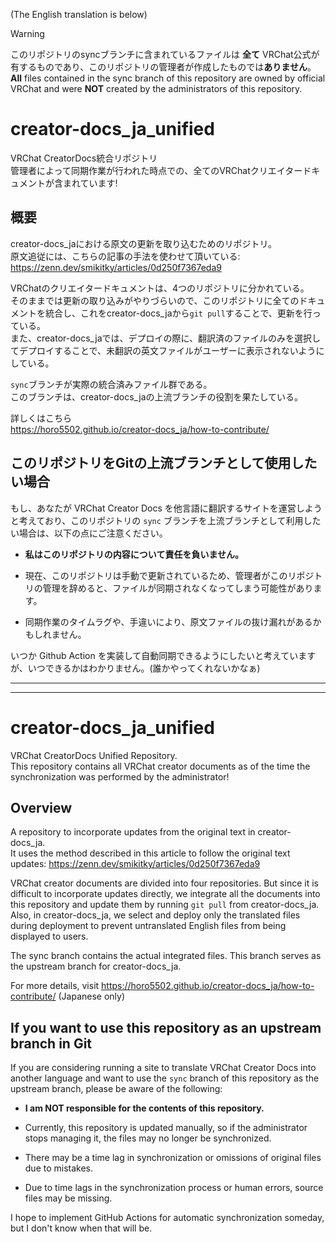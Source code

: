 (The English translation is below)

> [!WARNING]  
> このリポジトリのsyncブランチに含まれているファイルは **全て** VRChat公式が有するものであり、このリポジトリの管理者が作成したものでは**ありません**。  
> **All** files contained in the sync branch of this repository are owned by official VRChat and were **NOT** created by the administrators of this repository.

# creator-docs_ja_unified
VRChat CreatorDocs統合リポジトリ  
管理者によって同期作業が行われた時点での、全てのVRChatクリエイタードキュメントが含まれています!

## 概要
creator-docs_jaにおける原文の更新を取り込むためのリポジトリ。  
原文追従には、こちらの記事の手法を使わせて頂いている: https://zenn.dev/smikitky/articles/0d250f7367eda9

<!-- おおむね記事の通りに更新作業を行うが、creator-docs_jaでは未翻訳のファイルがまだたくさんあるので、Originフォルダー内の全てをcreator-docs_jaに`git merge`すると、英文のままのMarkdownファイルまでマージされてしまう。   -->
<!-- そのため`copy-target.yml`内に翻訳済みのファイルをパスとともに列挙し、powershellスクリプト(`main.ps1`)を用いてOriginフォルダーから翻訳済みYamlファイルのみをコピーしてプッシュする。 -->

VRChatのクリエイタードキュメントは、4つのリポジトリに分かれている。  
そのままでは更新の取り込みがやりづらいので、このリポジトリに全てのドキュメントを統合し、これをcreator-docs_jaから`git pull`することで、更新を行っている。  
また、creator-docs_jaでは、デプロイの際に、翻訳済のファイルのみを選択してデプロイすることで、未翻訳の英文ファイルがユーザーに表示されないようにしている。

`sync`ブランチが実際の統合済みファイル群である。  
このブランチは、creator-docs_jaの上流ブランチの役割を果たしている。

詳しくはこちら  
https://horo5502.github.io/creator-docs_ja/how-to-contribute/

## このリポジトリをGitの上流ブランチとして使用したい場合
もし、あなたが VRChat Creator Docs を他言語に翻訳するサイトを運営しようと考えており、このリポジトリの `sync` ブランチを上流ブランチとして利用したい場合は、以下の点にご注意ください。

- __私はこのリポジトリの内容について責任を負いません。__

- 現在、このリポジトリは手動で更新されているため、管理者がこのリポジトリの管理を辞めると、ファイルが同期されなくなってしまう可能性があります。

- 同期作業のタイムラグや、手違いにより、原文ファイルの抜け漏れがあるかもしれません。

いつか Github Action を実装して自動同期できるようにしたいと考えていますが、いつできるかはわかりません。(誰かやってくれないかなぁ)

---
---

# creator-docs_ja_unified
VRChat CreatorDocs Unified Repository.  
This repository contains all VRChat creator documents as of the time the synchronization was performed by the administrator!

## Overview
A repository to incorporate updates from the original text in creator-docs_ja.  
It uses the method described in this article to follow the original text updates: https://zenn.dev/smikitky/articles/0d250f7367eda9

<!-- The update work is generally carried out as described in the article, but since there are still many untranslated files in creator-docs_ja, merging everything from the Origin folder into creator-docs_ja with `git merge` will also merge Markdown files that remain in English. -->
<!-- Therefore, we list the translated files with their paths in `copy-target.yml`, and use a PowerShell script (`main.ps1`) to copy and push only the translated YAML files from the Origin folder. -->

VRChat creator documents are divided into four repositories.
But since it is difficult to incorporate updates directly, we integrate all the documents into this repository and update them by running `git pull` from creator-docs_ja.  
Also, in creator-docs_ja, we select and deploy only the translated files during deployment to prevent untranslated English files from being displayed to users.

The sync branch contains the actual integrated files.
This branch serves as the upstream branch for creator-docs_ja.

For more details, visit
https://horo5502.github.io/creator-docs_ja/how-to-contribute/
(Japanese only)

## If you want to use this repository as an upstream branch in Git
If you are considering running a site to translate VRChat Creator Docs into another language and want to use the `sync` branch of this repository as the upstream branch, please be aware of the following:

- __I am NOT responsible for the contents of this repository.__

- Currently, this repository is updated manually, so if the administrator stops managing it, the files may no longer be synchronized.

- There may be a time lag in synchronization or omissions of original files due to mistakes.
- Due to time lags in the synchronization process or human errors, source files may be missing.

I hope to implement GitHub Actions for automatic synchronization someday, but I don't know when that will be.